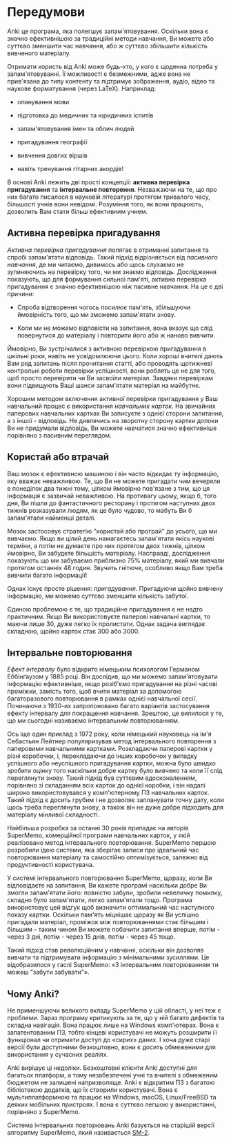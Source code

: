# Передумови

<!-- toc -->

Anki це програма, яка полегшує запам'ятовування. Оскільки вона є значно
ефективнішою за традиційні методи навчання, Ви можете або суттєво зменшити час
навчання, або ж суттєво збільшити кількість вивченого матеріалу.

Отримати користь від Anki може будь-хто, у кого є щоденна потреба у
запам'ятовуванні. Її можливості є безмежними, адже вона не прив'язана до типу
контенту та підтримує зображення, аудіо, відео та наукове форматування (через
LaTeX). Наприклад:

- опанування мови

- підготовка до медичних та юридичних іспитів

- запам'ятовування імен та облич людей

- пригадування географії

- вивчення довгих віршів

- навіть тренування гітарних акордів!

В основі Anki лежить дві прості концепції: **активна перевірка пригадування**
та **інтервальне повторення**. Незважаючи на те, що про них багато писалося в
науковій літературі протягом тривалого часу, більшості учнів вони невідомі.
Розуміння того, як вони працюють, дозволить Вам стати більш ефективним учнем.

## Активна перевірка пригадування

_Активна перевірка пригадування_ полягає в отриманні запитання та спробі
запам'ятати відповідь. Такий підхід відрізняється від _пасивного навчання_, де
ми читаємо, дивимось або щось слухаємо не зупиняючись на перевірку того, чи ми
знаємо відповідь. Дослідження показують, що для формування сильної пам'яті,
активна перевірка пригадування є значно ефективнішою ніж пасивне навчання.
На це є дві причини:

- Спроба відтворення чогось _посилює_ пам'ять, збільшуючи ймовірність того, що
  ми зможемо запам'ятати знову.

- Коли ми не можемо відповісти на запитання, вона вказує що слід повернутися
  до матеріалу і повторити його або ж наново вивчити.

Ймовірно, Ви зустрічалися з активною перевіркою пригадування в шкільні роки,
навіть не усвідомлюючи цього. Коли хороші вчителі дають Вам ряд запитань після
прочитання статті, або проводять щотижневі контрольні роботи перевірки
успішності, вони роблять це не для того, щоб просто перевірити чи Ви засвоїли
матеріал. Завдяки перевіркам вони підвищують Ваші шанси запам'ятати матеріал на
майбутнє.

Хорошим методом включення активної перевірки пригадування у Ваш навчальний
процес є використання _навчальних карток_. На звичайних паперових навчальних
картках Ви записуєте з однієї сторони запитання, а з іншої - відповідь. Не
дивлячись на зворотну сторону картки допоки Ви не придумали відповідь, Ви
можете навчатися значно ефективніше порівняно з пасивним переглядом.

## Користай або втрачай

Ваш мозок є ефективною машиною і він часто відкидає ту інформацію, яку вважає
неважливою. Те, що Ви не можете пригадати чим вечеряли в понеділок два тижні
тому, цілком ймовірно пов'язане з тим, що ця інформація є зазвичай неважливою.
На противагу цьому, якщо б, того дня, Ви пішли до фантастичного ресторану і
протягом наступних двох тижнів розказували людям, як це було чудово, то мабуть
Ви б запам'ятали найменші деталі.

Мозок застосовує стратегію "користай або програй" до усього, що ми вивчаємо.
Якщо ви цілий день намагаєтесь запам'ятати якісь наукові терміни, а потім не
думаєте про них протягом двох тижнів, цілком ймовірно, Ви забудете більшість
матеріалу. Насправді, дослідження показують що ми забуваємо приблизно 75%
матеріалу, який ми вивчали протягом останніх 48 годин. Звучить гнітюче,
особливо якщо Вам треба вивчити багато інформації!

Однак існує просте рішення: _пригадування_. Пригадуючи щойно вивчену
інформацію, ми можемо суттєво зменшити кількість забутої.

Єдиною проблемою є те, що традиційне пригадування є не надто практичним. Якщо
Ви використовуєте паперові навчальні картки, то маючи лише 30, дуже легко їх
пролистати. Однак задача виглядає складною, щойно карток стає 300 або 3000.

## Інтервальне повторювання

_Ефект інтервалу_ було відкрито німецьким психологом Германом Еббінґаузом у
1885 році. Він дослідив, що ми можемо запам'ятовувати інформацію ефективніше,
якщо розіб'ємо пригадування на різні часові проміжки, замість того, щоб вчити
матеріал за допомогою багаторазового повторювання в рамках однієї навчальної
сесії. Починаючи з 1930-их запропоновано багато варіантів застосування
ефекту інтервалу для покращення навчання. Зрештою, це вилилося у те, що ми
сьогодні називаємо інтервальним повторюванням.

Ось іще один приклад з 1972 року, коли німецький науковець на ім'я Себастьян
Лейтнер популяризував метод інтервального повторення з паперовими навчальними
картками. Розкладаючи паперові картки у різні коробочки, і, перекладаючи до
інших коробочок у випадку успішного або неуспішного пригадування картки, можна
було швидко зробити оцінку того наскільки добре картку було вивчено та
коли її слід переглянути знову. Такий підхід був суттєвим вдосконаленням,
порівняно зі складанням всіх карток до однієї коробки, і він надалі широко
використовувався у комп'ютерному ПЗ навчальних карток. Такий підхід є досить 
грубим і не дозволяє запланувати точну дату, коли щось треба переглянути
знову, а також він не дуже добре підходить для матеріалу мінливої складності.

Найбільша розробка за останні 30 років припадає на авторів SuperMemo,
комерційної програми навчальних карток, у якій реалізовано метод інтервального
повторювання. SuperMemo першою розробили ідею системи, яка зберігає записи
про ідеальний час повторювання матеріалу та самостійно оптимізується, залежно
від продуктивності користувача.

У системі інтервального повторювання SuperMemo, щоразу, коли Ви відповідаєте на
запитання, Ви кажете програмі наскільки добре Ви змогли запам'ятати його:
повністю забули, зробили невеличку помилку, складно було запам'ятати, легко
запам'ятали тощо. Програма використовує цей відгук щоб визначити оптимальний
час наступного показу картки. Оскільки пам'ять міцнішає щоразу як Ви успішно
пригадали матеріал, проміжок між повторюваннями стає більшим і більшим - таким
чином Ви можете побачити запитання вперше, потім - через 3 дні, потім -
через 15 днів, потім - через 45 тощо.

Такий підхід став революційним у навчанні, оскільки він дозволяв вивчати та
підтримувати інформацію з мінімальними зусиллями. Це відобразилося у
гаслі SuperMemo: «З інтервальним повторюванням ти можеш "забути забувати"».

## Чому Anki?

Не применшуючи великого вкладу SuperMemo у цій області, у неї теж є проблеми.
Зараз програму критикують за те, що у ній багато дефектів та складна навігація.
Вона працює лише на Windows комп'ютерах. Вона є запатентованим ПЗ, тобто
кінцеві користувачі не можуть розширити її функціонал чи отримати доступ до
«сирих» даних. І хоча дуже старі версії були доступними безкоштовно, вони є
досить обмеженими для використання у сучасних реаліях.

Anki вирішує ці недоліки. Безкоштовні клієнти Anki доступні для багатьох
платформ, а тому незабезпечені учні та вчителі з обмеженим бюджетом не залишені
напризволяще. Anki є відкритим ПЗ з багатою бібліотекою додатків, що їх 
створили користувачі. Вона є мультиплатформною та працює на Windows, macOS, 
Linux/FreeBSD та деяких мобільних пристроях. І вона є суттєво легшою у
використанні, порівняно з SuperMemo.

Система інтервальних повторювань Anki базується на старішій версії алгоритму
SuperMemo, який називається [SM-2](faqs.md).
